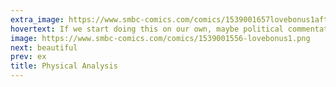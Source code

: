 ```yaml
---
extra_image: https://www.smbc-comics.com/comics/1539001657lovebonus1after.png
hovertext: If we start doing this on our own, maybe political commentators will start doing it too, without realizing it's a joke. Who's with me?
image: https://www.smbc-comics.com/comics/1539001556-lovebonus1.png
next: beautiful
prev: ex
title: Physical Analysis
---
```

